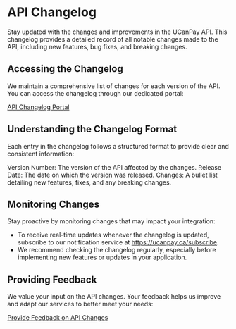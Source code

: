 # API Changelog

Stay updated with the changes and improvements in the UCanPay API. This changelog provides a detailed record of all
notable changes made to the API, including new features, bug fixes, and breaking changes.

## Accessing the Changelog

We maintain a comprehensive list of changes for each version of the API. You can access the changelog through our
dedicated portal:

<seealso>
    <category ref="wrs">
        <a href="https://ucanpay.ca/api-changelog">API Changelog Portal</a>
    </category>
</seealso>

## Understanding the Changelog Format

Each entry in the changelog follows a structured format to provide clear and consistent information:

<procedure title="Changelog Entry Format" id="changelog-format">
    <step>
        <format style="bold">Version Number:</format> The <format style="bold">version</format> of the API affected by the changes.
    </step>
    <step>
        <format style="bold">Release Date:</format> The date on which the version was released.
    </step>
    <step>
        <format style="bold">Changes:</format> A bullet list detailing new features, fixes, and any breaking changes.
    </step>
</procedure>

## Monitoring Changes

Stay proactive by monitoring changes that may impact your integration:

- To receive real-time updates whenever the changelog is updated, subscribe to our notification service
  at https://ucanpay.ca/subscribe.
- We recommend checking the changelog regularly, especially before implementing new features or updates in your
  application.

## Providing Feedback

We value your input on the API changes. Your feedback helps us improve and adapt our services to better meet your needs:

<seealso>
    <category ref="wrs">
        <a href="https://ucanpay.ca/feedback">Provide Feedback on API Changes</a>
    </category>
</seealso>
